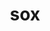 ---
title: "sox"
layout: cache
categories: [package, develop]
meta: {"versions": ["14.4.2"], "compilers": ["gcc@=11.3.0", "gcc@=7.3.1"], "oss": ["amzn2", "ubuntu22.04"], "platforms": ["linux"], "targets": ["ivybridge", "x86_64_v3"], "stacks": ["ml-linux-x86_64-cpu", "ml-linux-x86_64-cuda", "root"], "num_specs": 4, "num_specs_by_stack": {"root": 4, "ml-linux-x86_64-cpu": 2, "ml-linux-x86_64-cuda": 2}}
spec_details: [{"hash": "fkhzc7upb2ui4nqnbajrkzjecbimrkh5", "compiler": "gcc@=7.3.1", "versions": ["14.4.2"], "os": "amzn2", "platform": "linux", "target": "ivybridge", "variants": ["build_system=autotools", "~mp3"], "stacks": ["root"], "size": "-", "tarball": "https://binaries.spack.io/develop/build_cache/linux-amzn2-ivybridge/gcc-7.3.1/sox-14.4.2/linux-amzn2-ivybridge-gcc-7.3.1-sox-14.4.2-fkhzc7upb2ui4nqnbajrkzjecbimrkh5.spack"}, {"hash": "b62hqk7zahgec2p7puim66cpi6mfsdvg", "compiler": "gcc@=7.3.1", "versions": ["14.4.2"], "os": "amzn2", "platform": "linux", "target": "x86_64_v3", "variants": ["~mp3"], "stacks": ["root"], "size": "-", "tarball": "https://binaries.spack.io/develop/build_cache/linux-amzn2-x86_64_v3/gcc-7.3.1/sox-14.4.2/linux-amzn2-x86_64_v3-gcc-7.3.1-sox-14.4.2-b62hqk7zahgec2p7puim66cpi6mfsdvg.spack"}, {"hash": "4hehpdppqpa4nnblufgqvploj55p34ql", "compiler": "gcc@=7.3.1", "versions": ["14.4.2"], "os": "amzn2", "platform": "linux", "target": "x86_64_v3", "variants": ["build_system=autotools", "~mp3"], "stacks": ["ml-linux-x86_64-cpu", "root", "ml-linux-x86_64-cuda"], "size": "-", "tarball": "https://binaries.spack.io/develop/build_cache/linux-amzn2-x86_64_v3/gcc-7.3.1/sox-14.4.2/linux-amzn2-x86_64_v3-gcc-7.3.1-sox-14.4.2-4hehpdppqpa4nnblufgqvploj55p34ql.spack"}, {"hash": "q5osgggjkgcbmrxub23iqvv72f3ifwpm", "compiler": "gcc@=11.3.0", "versions": ["14.4.2"], "os": "ubuntu22.04", "platform": "linux", "target": "x86_64_v3", "variants": ["build_system=autotools", "~mp3"], "stacks": ["ml-linux-x86_64-cpu", "root", "ml-linux-x86_64-cuda"], "size": "-", "tarball": "https://binaries.spack.io/develop/build_cache/linux-ubuntu22.04-x86_64_v3/gcc-11.3.0/sox-14.4.2/linux-ubuntu22.04-x86_64_v3-gcc-11.3.0-sox-14.4.2-q5osgggjkgcbmrxub23iqvv72f3ifwpm.spack"}]
---